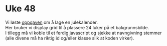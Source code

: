 # Uke 48

Vi løste [oppgaven](../teori/untitled/ovingsoppgaver.md#lag-en-julekalender) om å lage en julekalender.  
Her bruker vi display grid til å plassere 24 luker på et bakgrunnsbilde.  
I tillegg må vi koble til et ferdig javascript og sjekke at navngivning stemmer \(alle divene må ha riktig id og/eller klasse slik at koden virker\).

